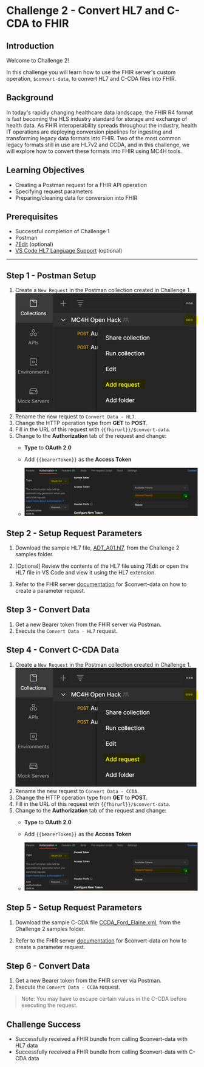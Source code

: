 # Challenge 2 - Convert HL7 and C-CDA to FHIR

## Introduction

Welcome to Challenge 2!

In this challenge you will learn how to use the FHIR server's custom operation, `$convert-data`, to convert HL7 and C-CDA files into FHIR.

## Background

In today's rapidly changing healthcare data landscape, the FHIR R4 format is fast becoming the HLS industry standard for storage and exchange of health data. As FHIR interoperability spreads throughout the industry, health IT operations are deploying conversion pipelines for ingesting and transforming legacy data formats into FHIR. Two of the most common legacy formats still in use are HL7v2 and CCDA, and in this challenge, we will explore how to convert these formats into FHIR using MC4H tools.

## Learning Objectives

+ Creating a Postman request for a FHIR API operation
+ Specifying request parameters
+ Preparing/cleaning data for conversion into FHIR

## Prerequisites

+ Successful completion of Challenge 1
+ Postman
+ [7Edit](http://7edit.com/home/) (optional)
+ [VS Code HL7 Language Support](https://marketplace.visualstudio.com/items?itemName=pbrooks.hl7) (optional)

---

## Step 1 - Postman Setup

1. Create a `New Request` in the Postman collection created in Challenge 1.
![New Postman Request Image](/Challenge-2/media/add_request.jpg)
2. Rename the new request to `Convert Data - HL7`.
3. Change the HTTP operation type from **GET** to **POST**.
4. Fill in the URL of this request with `{{fhirurl}}/$convert-data`.
5. Change to the **Authorization** tab of the request and change:
    + **Type** to **OAuth 2.0**
    + Add `{{bearerToken}}` as the **Access Token**

    + ![Request Authorization Tab](/Challenge-2/media/request-auth.jpg)

## Step 2 - Setup Request Parameters

1. Download the sample HL7 file, [ADT_A01.hl7](./samples/ADT_A01.hl7), from the Challenge 2 samples folder.

2. [Optional] Review the contents of the HL7 file using 7Edit or open the HL7 file in VS Code and view it using the HL7 extension.

3. Refer to the FHIR server [documentation](https://github.com/microsoft/fhir-server/blob/main/docs/ConvertDataOperation.md#2-make-api-call) for $convert-data on how to create a parameter request.

## Step 3 - Convert Data

1. Get a new Bearer token from the FHIR server via Postman.
2. Execute the `Convert Data - HL7` request.

## Step 4 - Convert C-CDA Data

1. Create a `New Request` in the Postman collection created in Challenge 1.
![New Postman Request Image](/Challenge-2/media/add_request.jpg)
2. Rename the new request to `Convert Data - CCDA`.
3. Change the HTTP operation type from **GET** to **POST**.
4. Fill in the URL of this request with `{{fhirurl}}/$convert-data`.
5. Change to the **Authorization** tab of the request and change:
    + **Type** to **OAuth 2.0**
    + Add `{{bearerToken}}` as the **Access Token**

    + ![Request Authorization Tab](/Challenge-2/media/request-auth.jpg)

## Step 5 - Setup Request Parameters

1. Download the sample C-CDA file [CCDA_Ford_Elaine.xml](./samples/CCDA_Ford_Elaine.xml), from the Challenge 2 samples folder.

2. Refer to the FHIR server [documentation](https://github.com/microsoft/fhir-server/blob/main/docs/ConvertDataOperation.md#2-make-api-call) for $convert-data on how to create a parameter request.

## Step 6 - Convert Data

1. Get a new Bearer token from the FHIR server via Postman.
2. Execute the `Convert Data - CCDA` request.

> Note: You may have to escape certain values in the C-CDA before executing the request.

## Challenge Success

+ Successfully received a FHIR bundle from calling $convert-data with HL7 data
+ Successfully received a FHIR bundle from calling $convert-data with C-CDA data